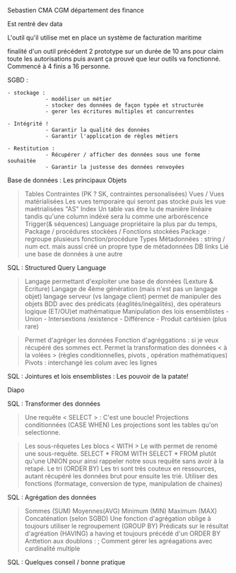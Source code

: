 Sebastien CMA CGM département des finance 


Est rentré dev data

L'outil qu'il utilise met en place un système de facturation maritime 

finalité d'un outil précédent 2 prototype sur un durée de 10 ans pour claim toute les autorisations puis avant ça prouvé que leur outils va fonctionné. Commencé à 4 finis a 16 personne. 

SGBD : 
    
    - stockage : 
                - modéliser un métier 
                - stocker des données de façon typée et structurée 
                - gerer les écritures multiples et concurrentes

    - Intégrité ! 
                - Garantir la qualité des données 
                - Garantir l'application de règles métiers 
    
    - Restitution :
                - Récupérer / afficher des données sous une forme souhaitée 
                - Garantir la justesse des données renvoyées 

Base de données : Les principaux Objets 
> Tables 
> Contraintes (PK ? SK, contraintes personalisées)
> Vues / Vues matérialisées 
    Les vues temporaire qui seront pas stocké puis les vue maétrialisées "AS"
> Index 
Un table vas être lu de manière linéaire tandis qu'une column indéxé sera lu comme une arboréscence
> Trigger(& séquences)
    Language propriétaire la plus par du temps, 
> Package / procédures stockées / Fonctions stockées 
    Package : regroupe plusieurs fonction/procédure
> Types 
    Métadonnées : string / num ect. mais aussi créé un propre type de métadonnées
> DB links
    Lié une base de données à une autre 

SQL : Structured Query Language

> Langage permettant d'exploiter une base de données (Lexture & Ecriture)
> Langage de 4ème génération (mais n'est pas un langage objet)
> langage serveur (vs langage client)
> permet de manipuler des objets BDD avec des prédicats (éaglités/inégalités), des opérateurs logique (ET/OU)et mathématique 
> Manipulation des lois ensemblistes 
    - Union 
    - Intersextions /existence 
    - Différence 
    - Produit cartésien (plus rare)

> Permet d'agréger les données 
   Fonction d'agréggations : si je veux récupéré des sommes ect.
> Permet la transformation des données < à la volées > (règles conditionnelles, pivots , opération mathématiques)
    Pivots : interchangé les colum avec les lignes

SQL : Jointures et lois ensemblistes : Les pouvoir de la patate!

Diapo

SQL : Transformer des données 

> Une requête < SELECT > : C'est une boucle!
> Projections conditionnées (CASE WHEN)
Les projections sont les tables qu'on selectionne.

> Les sous-rêquetes
> Les blocs < WITH >
    Le with permet de renomé une sous-requête. SELECT * FROM WITH SELECT * FROM plutôt qu'une UNION pour ainsi rappeler notre sous requête sans avoir à la retapé. 
> Le tri (ORDER BY)
    Les tri sont très couteux en ressources, autant récupéré les données brut pour ensuite les trié. 
> Utiliser des fonctions (formatage, conversion de type, manipulation de chaines)

SQL : Agrégation des données 
> Sommes (SUM)
> Moyennes(AVG)
> Minimum (MIN)
> Maximum (MAX)
> Concaténation (selon SGBD)
> Une fonction d'agrégation oblige à toujours utiliser le regroupement (GROUP BY)
> Prédicats sur le résultat d'agréation (HAVING)
    a having et toujours précédé d'un ORDER BY
> Anttetion aux doublons : ; Comment gérer les agréagations avec cardinalité multiple 

SQL : Quelques conseil / bonne pratique



